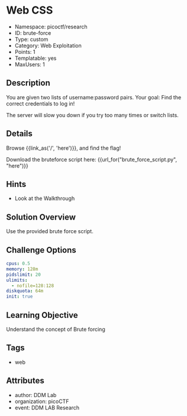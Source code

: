 # Web CSS

- Namespace: picoctf/research
- ID: brute-force
- Type: custom
- Category: Web Exploitation
- Points: 1
- Templatable: yes
- MaxUsers: 1

## Description

You are given two lists of username:password pairs.
Your goal: Find the correct credentials to log in!

The server will slow you down if you try too many times or switch lists.

## Details

Browse {{link_as('/', 'here')}}, and find the flag!

Download the bruteforce script here: {{url_for("brute_force_script.py", "here")}}

## Hints

- Look at the Walkthrough

## Solution Overview

Use the provided brute force script.

## Challenge Options

```yaml
cpus: 0.5
memory: 128m
pidslimit: 20
ulimits:
  - nofile=128:128
diskquota: 64m
init: true
```

## Learning Objective

Understand the concept of Brute forcing

## Tags

- web

## Attributes

- author: DDM Lab
- organization: picoCTF
- event: DDM LAB Research